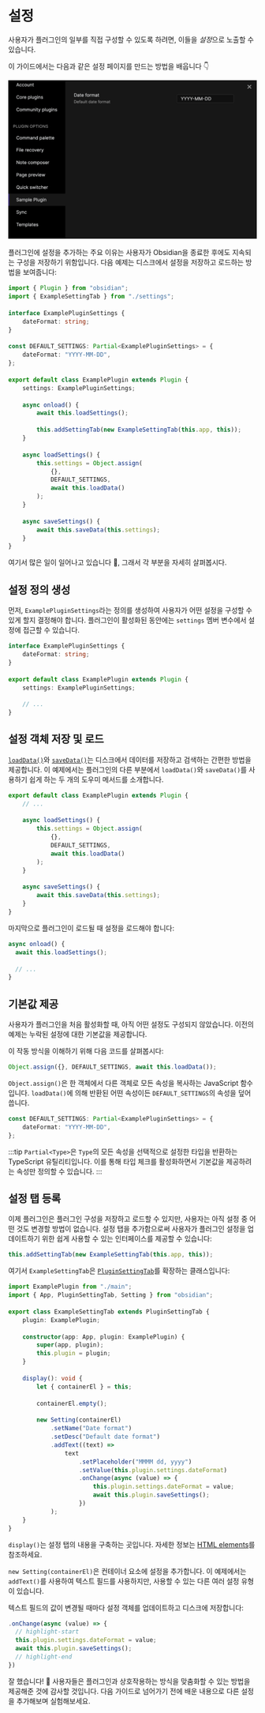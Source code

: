 # 설정

사용자가 플러그인의 일부를 직접 구성할 수 있도록 하려면, 이들을 *설정*으로 노출할 수 있습니다.

이 가이드에서는 다음과 같은 설정 페이지를 만드는 방법을 배웁니다 👇

![Settings](../../static/img/settings.png)

플러그인에 설정을 추가하는 주요 이유는 사용자가 Obsidian을 종료한 후에도 지속되는 구성을 저장하기 위함입니다. 다음 예제는 디스크에서 설정을 저장하고 로드하는 방법을 보여줍니다:

```ts title="main.ts"
import { Plugin } from "obsidian";
import { ExampleSettingTab } from "./settings";

interface ExamplePluginSettings {
    dateFormat: string;
}

const DEFAULT_SETTINGS: Partial<ExamplePluginSettings> = {
    dateFormat: "YYYY-MM-DD",
};

export default class ExamplePlugin extends Plugin {
    settings: ExamplePluginSettings;

    async onload() {
        await this.loadSettings();

        this.addSettingTab(new ExampleSettingTab(this.app, this));
    }

    async loadSettings() {
        this.settings = Object.assign(
            {},
            DEFAULT_SETTINGS,
            await this.loadData()
        );
    }

    async saveSettings() {
        await this.saveData(this.settings);
    }
}
```

여기서 많은 일이 일어나고 있습니다 🤯, 그래서 각 부분을 자세히 살펴봅시다.

## 설정 정의 생성

먼저, `ExamplePluginSettings`라는 정의를 생성하여 사용자가 어떤 설정을 구성할 수 있게 할지 결정해야 합니다. 플러그인이 활성화된 동안에는 `settings` 멤버 변수에서 설정에 접근할 수 있습니다.

```ts
interface ExamplePluginSettings {
    dateFormat: string;
}

export default class ExamplePlugin extends Plugin {
    settings: ExamplePluginSettings;

    // ...
}
```

## 설정 객체 저장 및 로드

[`loadData()`](../reference/typescript/classes/Plugin_2.md#loaddata)와 [`saveData()`](../reference/typescript/classes/Plugin_2.md#savedata)는 디스크에서 데이터를 저장하고 검색하는 간편한 방법을 제공합니다. 이 예제에서는 플러그인의 다른 부분에서 `loadData()`와 `saveData()`를 사용하기 쉽게 하는 두 개의 도우미 메서드를 소개합니다.

```ts
export default class ExamplePlugin extends Plugin {
    // ...

    async loadSettings() {
        this.settings = Object.assign(
            {},
            DEFAULT_SETTINGS,
            await this.loadData()
        );
    }

    async saveSettings() {
        await this.saveData(this.settings);
    }
}
```

마지막으로 플러그인이 로드될 때 설정을 로드해야 합니다:

```ts
async onload() {
  await this.loadSettings();

  // ...
}
```

## 기본값 제공

사용자가 플러그인을 처음 활성화할 때, 아직 어떤 설정도 구성되지 않았습니다. 이전의 예제는 누락된 설정에 대한 기본값을 제공합니다.

이 작동 방식을 이해하기 위해 다음 코드를 살펴봅시다:

```ts
Object.assign({}, DEFAULT_SETTINGS, await this.loadData());
```

`Object.assign()`은 한 객체에서 다른 객체로 모든 속성을 복사하는 JavaScript 함수입니다. `loadData()`에 의해 반환된 어떤 속성이든 `DEFAULT_SETTINGS`의 속성을 덮어씁니다.

```ts
const DEFAULT_SETTINGS: Partial<ExamplePluginSettings> = {
    dateFormat: "YYYY-MM-DD",
};
```

:::tip
`Partial<Type>`은 `Type`의 모든 속성을 선택적으로 설정한 타입을 반환하는 TypeScript 유틸리티입니다. 이를 통해 타입 체크를 활성화하면서 기본값을 제공하려는 속성만 정의할 수 있습니다.
:::

## 설정 탭 등록

이제 플러그인은 플러그인 구성을 저장하고 로드할 수 있지만, 사용자는 아직 설정 중 어떤 것도 변경할 방법이 없습니다. 설정 탭을 추가함으로써 사용자가 플러그인 설정을 업데이트하기 위한 쉽게 사용할 수 있는 인터페이스를 제공할 수 있습니다:

```ts
this.addSettingTab(new ExampleSettingTab(this.app, this));
```

여기서 `ExampleSettingTab`은 [`PluginSettingTab`](../reference/typescript/classes/PluginSettingTab.md)를 확장하는 클래스입니다:

```ts title="settings.ts"
import ExamplePlugin from "./main";
import { App, PluginSettingTab, Setting } from "obsidian";

export class ExampleSettingTab extends PluginSettingTab {
    plugin: ExamplePlugin;

    constructor(app: App, plugin: ExamplePlugin) {
        super(app, plugin);
        this.plugin = plugin;
    }

    display(): void {
        let { containerEl } = this;

        containerEl.empty();

        new Setting(containerEl)
            .setName("Date format")
            .setDesc("Default date format")
            .addText((text) =>
                text
                    .setPlaceholder("MMMM dd, yyyy")
                    .setValue(this.plugin.settings.dateFormat)
                    .onChange(async (value) => {
                        this.plugin.settings.dateFormat = value;
                        await this.plugin.saveSettings();
                    })
            );
    }
}
```

`display()`는 설정 탭의 내용을 구축하는 곳입니다. 자세한 정보는 [HTML elements](html-elements.md)를 참조하세요.

`new Setting(containerEl)`은 컨테이너 요소에 설정을 추가합니다. 이 예제에서는 `addText()`를 사용하여 텍스트 필드를 사용하지만, 사용할 수 있는 다른 여러 설정 유형이 있습니다.

텍스트 필드의 값이 변경될 때마다 설정 객체를 업데이트하고 디스크에 저장합니다:

```ts {2,3}
.onChange(async (value) => {
  // highlight-start
  this.plugin.settings.dateFormat = value;
  await this.plugin.saveSettings();
  // highlight-end
})
```

잘 했습니다! 💪 사용자들은 플러그인과 상호작용하는 방식을 맞춤화할 수 있는 방법을 제공해준 것에 감사할 것입니다. 다음 가이드로 넘어가기 전에 배운 내용으로 다른 설정을 추가해보며 실험해보세요.
